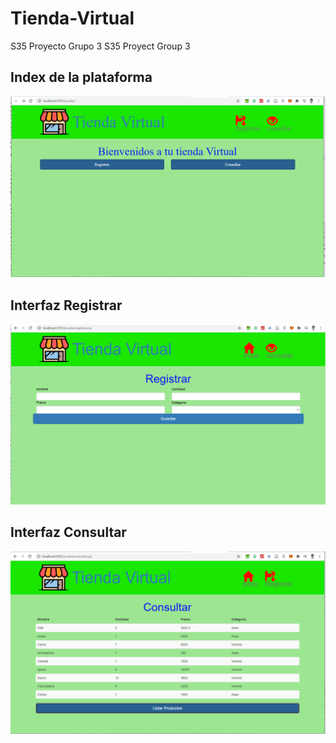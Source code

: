 # Tienda-Virtual
S35 Proyecto Grupo 3
S35 Proyect Group 3
## Index de la plataforma
![Screenshot](index.PNG)
## Interfaz Registrar
![Screenshot](registrar.PNG)
## Interfaz Consultar
![Screenshot](consultar.PNG)
